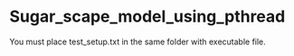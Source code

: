# Sugar_scape_model_using_pthread

You must place test_setup.txt in the same folder with executable file.
